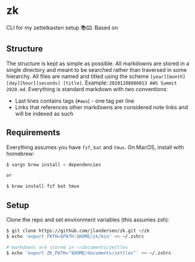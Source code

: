 # zk
CLI for my zettelkasten setup 📚⌨️. Based on 

## Structure
The structure is kept as simple as possible. All markdowns are stored in a single directory and meant to be searched rather than traversed in some hierarchy. All files are named and titled using the scheme `[year][month][day][hour][seconds] [title]`. Example: `20201208080013 AWS Summit 2020.md`. Everything is standard markdown with two conventions:

* Last lines contains tags (`#aws`) - one tag per line
* Links that references other markdowns are considered note links and will be indexed as such


## Requirements
Everything assumes you have `fzf`, `bat` and `tmux`. On MacOS, install with homebrew:
```bash
$ xargs brew install < dependencies

or

$ brew install fzf bat tmux
```

## Setup
Clone the repo and set environment variables (this assumes zsh):
```bash
$ git clone https://github.com/jlandersen/zk.git ~/zk
$ echo 'export PATH=$PATH:$HOME/zk/bin' >> ~/.zshrc

# markdowns are stored in ~/documents/zettles
$ echo 'export ZK_PATH="$HOME/documents/zettles"' >> ~/.zshrc
```

